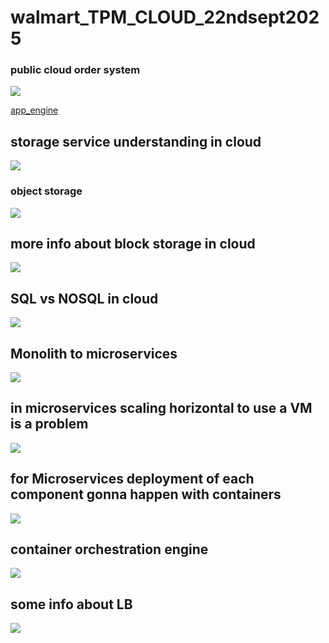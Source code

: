 # walmart_TPM_CLOUD_22ndsept2025

### public cloud order system 

<img src="rev1.png">

[app_engine](app_engine.md)


## storage service understanding in cloud 

<img src="st1.png">

### object storage 

<img src="st2.png">


## more info about block storage in cloud 


<img src="st3.png">

## SQL vs NOSQL  in cloud 

<img src="st4.png">

## Monolith to microservices 

<img src="st5.png">


## in microservices scaling horizontal to use a VM is a problem 

<img src="st6.png">

## for Microservices deployment of each component gonna happen with containers

<img src="st7.png">

## container orchestration engine 

<img src="st8.png">

## some info about LB 


<img src="st9.png">